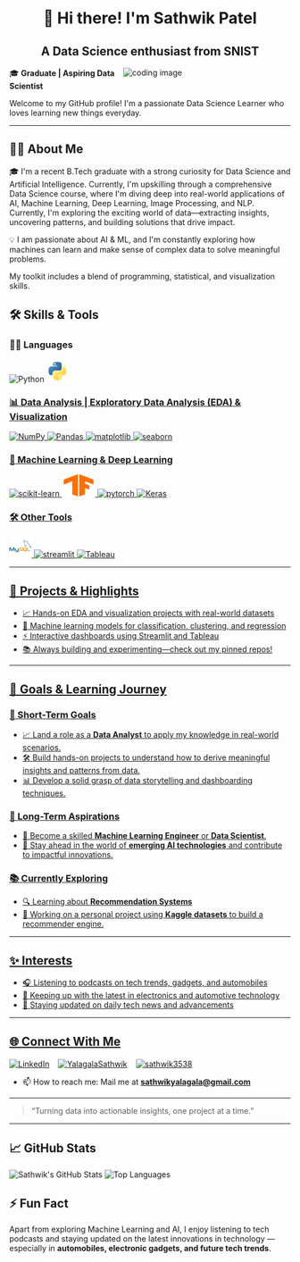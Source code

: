 <h1 align="center">👋 Hi there! I'm Sathwik Patel</h1>
<h2 align = "center"> A Data Science enthusiast from SNIST </h2>
<img alt = "coding image" align = "right" width = "300" src = "https://cdn.dribbble.com/users/1162077/screenshots/3848914/programmer.gif">

<!--# 👋 Hi there! I'm Sathwik-->

🎓 **Graduate | Aspiring Data Scientist**

Welcome to my GitHub profile! I'm a passionate Data Science Learner who loves learning new things everyday.

---

## 👨‍💻 About Me

🎓 I'm a recent B.Tech graduate with a strong curiosity for Data Science and Artificial Intelligence. Currently, I'm upskilling through a comprehensive Data Science course, where I'm diving deep into real-world applications of AI, Machine Learning, Deep Learning, Image Processing, and NLP. Currently, I'm exploring the exciting world of data—extracting insights, uncovering patterns, and building solutions that drive impact.

💡 I am passionate about AI & ML, and I'm constantly exploring how machines can learn and make sense of complex data to solve meaningful problems.

My toolkit includes a blend of programming, statistical, and visualization skills.

## 🛠️ Skills & Tools

### 👨‍💻 Languages
![Python](https://img.shields.io/badge/-Python-333333?style=flat&logo=python)
<img src="https://raw.githubusercontent.com/devicons/devicon/master/icons/python/python-original.svg" alt="python" width="40" height="40"/> </a> <a href="https://reactjs.org/" target="_blank" rel="noreferrer">
<!-- Add or remove badges as per your skills -->

### 📊 Data Analysis | Exploratory Data Analysis (EDA) & Visualization
<!--
<img src="https://raw.githubusercontent.com/devicons/devicon/master/icons/numpy/numpy-original.svg" alt="numpy" width="40" height="40"/> </a> <a href="https://numpy.org" target="_blank" rel="noreferrer">
-->
![NumPy](https://img.shields.io/badge/-NumPy-013243?style=flat&logo=numpy)
![Pandas](https://img.shields.io/badge/-Pandas-150458?style=flat&logo=pandas)
<img src="https://matplotlib.org/_static/images/logo2.svg" alt="matplotlib" width="100" height="90"/> </a> <a href="https://matplotlib.org" target="_blank" rel="noreferrer">
<img src="https://seaborn.pydata.org/_static/logo-wide-lightbg.svg" alt="seaborn" width="100" height="90"/> </a> <a href="https://seaborn.pydata.org" target="_blank" rel="noreferrer">
<!--![Matplotlib](https://img.shields.io/badge/-Matplotlib-11557C?style=flat)
![Seaborn](https://img.shields.io/badge/-Seaborn-2C2C2C?style=flat)-->

### 🤖 Machine Learning & Deep Learning
<!-- ![Scikit-learn](https://img.shields.io/badge/-Scikit--Learn-F7931E?style=flat&logo=scikit-learn)
![TensorFlow](https://img.shields.io/badge/-TensorFlow-FF6F00?style=flat&logo=tensorflow)
![PyTorch](https://img.shields.io/badge/-PyTorch-EE4C2C?style=flat&logo=pytorch)  -->
<img src="https://scikit-learn.org/stable/_static/scikit-learn-logo-small.png" alt="scikit-learn" width="90" height="45"/> </a> <a href="https://scikit-learn.org" target="_blank" rel="noreferrer">
<img src="https://raw.githubusercontent.com/devicons/devicon/master/icons/tensorflow/tensorflow-original.svg" alt="tensorflow" width="60" height="40"/> </a> <a href="https://www.tensorflow.org" target="_blank" rel="noreferrer">
<img src="https://pytorch.org/assets/images/pytorch-logo.png" alt="pytorch" width="40" height="40"/> </a> <a href="https://pytorch.org" target="_blank" rel="noreferrer">
![Keras](https://img.shields.io/badge/-Keras-D00000?style=flat&logo=keras)

### 🛠️ Other Tools
<img src="https://raw.githubusercontent.com/devicons/devicon/master/icons/mysql/mysql-original-wordmark.svg" alt="mysql" width="40" height="40"/> </a> <a href="https://nodejs.org" target="_blank" rel="noreferrer">
<img src="https://streamlit.io/images/brand/streamlit-logo-primary-colormark-darktext.svg" alt="streamlit" width="100" height="160"/> </a> <a href="https://streamlit.io" target="_blank" rel="noreferrer">
![Tableau](https://img.shields.io/badge/-Tableau-E97627?style=flat&logo=tableau)

---

## 🚀 Projects & Highlights

- 📈 Hands-on EDA and visualization projects with real-world datasets
- 🤖 Machine learning models for classification, clustering, and regression
- ⚡ Interactive dashboards using Streamlit and Tableau
- 📚 Always building and experimenting—check out my pinned repos!

---

## 🎯 Goals & Learning Journey

### 🥅 Short-Term Goals
- 📈 Land a role as a **Data Analyst** to apply my knowledge in real-world scenarios.
- 🛠️ Build hands-on projects to understand how to derive meaningful insights and patterns from data.
- 📊 Develop a solid grasp of data storytelling and dashboarding techniques.

### 🚀 Long-Term Aspirations
- 🤖 Become a skilled **Machine Learning Engineer** or **Data Scientist**.
- 🧠 Stay ahead in the world of **emerging AI technologies** and contribute to impactful innovations.

### 📚 Currently Exploring
- 🔍 Learning about **Recommendation Systems**
- 🧪 Working on a personal project using **Kaggle datasets** to build a recommender engine.

---

## ✨ Interests

- 🎧 Listening to podcasts on tech trends, gadgets, and automobiles
- 🚗 Keeping up with the latest in electronics and automotive technology
- 📰 Staying updated on daily tech news and advancements

---

## 🌐 Connect With Me

<p align="left">
<a href="https://www.linkedin.com/in/sathwik-yalagala" target="_blank" rel="noopener noreferrer"><img align="center" src="https://cdn.jsdelivr.net/gh/devicons/devicon/icons/linkedin/linkedin-original.svg" alt="LinkedIn" width="40" height="40" /></a>
&nbsp;&nbsp;
<a href="https://x.com/YalagalaSathwik" target="blank"><img align="center" src="https://cdn.jsdelivr.net/npm/simple-icons@v9/icons/x.svg" alt="YalagalaSathwik" height="40" width="40" /></a>
&nbsp;&nbsp;
<a href="https://www.instagram.com/sathwik3538/" target="blank"><img align="center" src="https://raw.githubusercontent.com/rahuldkjain/github-profile-readme-generator/master/src/images/icons/Social/instagram.svg" alt="sathwik3538" height="40" width="40" /></a>
</p>

- 📫 How to reach me: Mail me at **sathwikyalagala@gmail.com**

---

> “Turning data into actionable insights, one project at a time.”

---

## 📈 GitHub Stats

![Sathwik's GitHub Stats](https://github-readme-stats.vercel.app/api?username=SathwikPatel12&show_icons=true&theme=tokyonight&count_private=true)
![Top Languages](https://github-readme-stats.vercel.app/api/top-langs/?username=SathwikPatel12&layout=compact&theme=tokyonight)

## ⚡ Fun Fact

Apart from exploring Machine Learning and AI, I enjoy listening to tech podcasts and staying updated on the latest innovations in technology — especially in **automobiles, electronic gadgets, and future tech trends**.

<!--This is a comment and will not appear in the rendered README
🧠 Featured Projects Section
Once you finish 2–3 good personal projects, add a section like:
## 🚀 Featured Projects

- 📌 [Movie Recommender using Cosine Similarity](https://github.com/SathwikPatel12/movie-recommender)
- 📊 [IPL Data Analysis with Pandas](https://github.com/SathwikPatel12/ipl-analysis)-->





